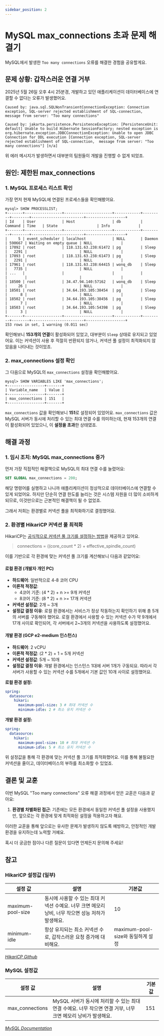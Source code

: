 ```yaml
---
sidebar_position: 2
---
```


# MySQL max_connections 초과 문제 해결기

MySQL에서 발생한 `Too many connections` 오류를 해결한 경험을 공유할게요.

## 문제 상황: 갑작스러운 연결 거부

2025년 5월 26일 오후 4시 25분경, 개발하고 있던 애플리케이션이 데이터베이스에 연결할 수 없다는 오류가 발생했어요.

```text
Caused by: java.sql.SQLNonTransientConnectionException: Connection exception, SQL-server rejected establishment of SQL-connection,  message from server: "Too many connections"

Caused by: jakarta.persistence.PersistenceException: [PersistenceUnit: default] Unable to build Hibernate SessionFactory; nested exception is org.hibernate.exception.JDBCConnectionException: Unable to open JDBC Connection for DDL execution [Connection exception, SQL-server rejected establishment of SQL-connection,  message from server: "Too many connections"] [n/a]
```

위 에러 메시지가 발생하면서 대부분의 팀원들이 개발을 진행할 수 없게 되었죠.

## 원인: 제한된 max_connections

### 1. MySQL 프로세스 리스트 확인

가장 먼저 현재 MySQL에 연결된 프로세스들을 확인해봤어요.

```text
mysql> SHOW PROCESSLIST;
+-------+-----------------+----------------------+------------+---------+--------+------------------------+------------------+
| Id    | User            | Host                 | db         | Command | Time   | State                  | Info             |
+-------+-----------------+----------------------+------------+---------+--------+------------------------+------------------+
|     5 | event_scheduler | localhost            | NULL       | Daemon  | 590667 | Waiting on empty queue | NULL             |
| 17092 | root            | 118.131.63.238:61472 | pg         | Sleep   |   2291 |                        | NULL             |
| 17093 | root            | 118.131.63.238:61473 | pg         | Sleep   |   2291 |                        | NULL             |
| 17961 | root            | 118.131.63.238:64415 | wonq_db    | Sleep   |   7735 |                        | NULL             |
| ...   |                 |                      |            |         |        |                        |                  |
| 18500 | root            | 34.47.94.140:57162   | wonq_db    | Sleep   |     26 |                        | NULL             |
| 18501 | root            | 34.64.193.105:38454  | pg         | Sleep   |      8 |                        | NULL             |
| 18502 | root            | 34.64.193.105:38456  | pg         | Sleep   |      7 |                        | NULL             |
| 18503 | root            | 34.64.193.105:54398  | pg         | Sleep   |      3 |                        | NULL             |
+-------+-----------------+----------------------+------------+---------+--------+------------------------+------------------+
153 rows in set, 1 warning (0.011 sec)
```

확인해보니 **153개의 연결**이 활성화되어 있었고, 대부분이 `Sleep` 상태로 유지되고 있었어요.
이는 커넥션이 사용 후 적절히 반환되지 않거나, 커넥션 풀 설정이 최적화되지 않았음을 나타내는 것이었죠.

### 2. max_connections 설정 확인

그 다음으로 MySQL의 `max_connections` 설정을 확인해봤어요.

```text
mysql> SHOW VARIABLES LIKE 'max_connections';
+-----------------+-------+
| Variable_name   | Value |
+-----------------+-------+
| max_connections | 151   |
+-----------------+-------+
```

`max_connections` 값을 확인해보니 **151**로 설정되어 있었어요.
`max_connections` 값은 MySQL 서버가 동시에 처리할 수 있는 최대 연결 수를 의미하는데, 현재 153개의 연결이 활성화되어 있었으니, 이 **설정을 초과**한 상태였죠.

## 해결 과정

### 1. 임시 조치: MySQL max_connections 증가

먼저 가장 직접적인 해결책으로 MySQL의 최대 연결 수를 늘렸어요:

```sql
SET GLOBAL max_connections = 200;
```

해당 명령어를 실행하고 나니까 애플리케이션이 정상적으로 데이터베이스에 연결할 수 있게 되었어요.
하지만 단순히 연결 한도를 늘리는 것은 시스템 자원을 더 많이 소비하게 되므로, 이것만으로는 근본적인 해결책이 될 수 없었죠.

그래서 저희는 환경별로 커넥션 풀을 최적화하기로 결정했어요.

### 2. 환경별 HikariCP 커넥션 풀 최적화

HikariCP는 [공식적으로 커넥션 풀 크기를 설정하는 방법](https://github.com/brettwooldridge/HikariCP/wiki/About-Pool-Sizing)을 제공하고 있어요.

> connections = ((core_count \* 2) + effective_spindle_count)

이를 기반으로 각 환경에 맞는 커넥션 풀 크기를 계산해보니 다음과 같았어요:

#### 로컬 환경 (개발자 개인 PC)

- **하드웨어**: 일반적으로 4-8 코어 CPU
- **이론적 적정값**:
  - 4코어 기준: (4 \* 2) + n >= 9개 커넥션
  - 8코어 기준: (8 \* 2) + n >= 17개 커넥션
- **커넥션 설정값**: 2개 ~ 3개
- **설정값 결정 이유**: 로컬 환경에서는 서비스가 정상 작동하는지 확인하기 위해 총 5개의 서버를 구동해야 했어요.
  로컬 환경에서 사용할 수 있는 커넥션 수가 약 9개에서 17개 사이로 확인되어, 각 서버에서 2~3개의 커넥션을 사용하도록 설정했어요.

#### 개발 환경 (GCP e2-medium 인스턴스)

- **하드웨어**: 2 vCPU
- **이론적 적정값**: (2 \* 2) + 1 = 5개 커넥션
- **커넥션 설정값**: 5개 ~ 10개
- **설정값 결정 이유**: 개발 환경에서는 인스턴스 1대에 서버 1개가 구동되요.
  따라서 각 서버가 사용할 수 있는 커넥션 수를 5개에서 기본 값인 10개 사이로 설정했어요.

**로컬 환경 설정:**

```yaml
spring:
  datasource:
    hikari:
      maximum-pool-size: 3 # 최대 커넥션 수
      minimum-idle: 2 # 최소 유지 커넥션 수
```

**개발 환경 설정:**

```yaml
spring:
  datasource:
    hikari:
      maximum-pool-size: 10 # 최대 커넥션 수
      minimum-idle: 5 # 최소 유지 커넥션 수
```

위 설정값을 통해 각 환경에 맞는 커넥션 풀 크기를 최적화했어요. 이를 통해 불필요한 커넥션을 줄이고, 데이터베이스의 부하를 최소화할 수 있었죠.

## 결론 및 교훈

이번 MySQL "Too many connections" 오류 해결 과정에서 얻은 교훈은 다음과 같아요:

1. **환경별 차별화된 접근**: 기존에는 모든 환경에서 동일한 커넥션 풀 설정을 사용했지만, 앞으로는 각 환경에 맞게 최적화된 설정을 적용하고자 해요.

이러한 교훈을 통해 앞으로는 유사한 문제가 발생하지 않도록 예방하고, 안정적인 개발 환경을 유지하는데 노력할 거예요.

혹시 더 궁금한 점이나 다른 질문이 있다면 언제든지 문의해 주세요!

## 참고

### HikariCP 설정값 (일부)

| 설정 값           | 설명                                                                                               | 기본값                            |
| ----------------- | -------------------------------------------------------------------------------------------------- | --------------------------------- |
| maximum-pool-size | 동시에 사용할 수 있는 최대 커넥션 수예요. 너무 크면 메모리 낭비, 너무 작으면 성능 저하가 발생해요. | 10                                |
| minimum-idle      | 항상 유지되는 최소 커넥션 수로, 갑작스러운 요청 증가에 대비해요.                                   | maximum-pool-size와 동일하게 설정 |

_[HikariCP Github](https://github.com/brettwooldridge/HikariCP)_

### MySQL 설정값

| 설정 값         | 설명                                                                                                          | 기본값 |
| --------------- | ------------------------------------------------------------------------------------------------------------- | ------ |
| max_connections | MySQL 서버가 동시에 처리할 수 있는 최대 연결 수예요. 너무 작으면 연결 거부, 너무 크면 메모리 낭비가 발생해요. | 151    |

_[MySQL Documentation](https://dev.mysql.com/doc/refman/8.4/en/server-system-variables.html#sysvar_max_connections)_
